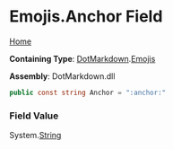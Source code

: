 # Emojis\.Anchor Field

[Home](../../../README.md)

**Containing Type**: [DotMarkdown](../../README.md)\.[Emojis](../README.md)

**Assembly**: DotMarkdown\.dll

```csharp
public const string Anchor = ":anchor:"
```

### Field Value

System\.[String](https://docs.microsoft.com/en-us/dotnet/api/system.string)